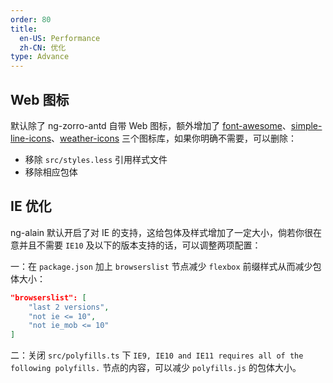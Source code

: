 ```yaml
---
order: 80
title:
  en-US: Performance
  zh-CN: 优化
type: Advance
---
```


## Web 图标

默认除了 ng-zorro-antd 自带 Web 图标，额外增加了 [font-awesome](//fontawesome.io/)、[simple-line-icons](//simplelineicons.com/)、[weather-icons](//erikflowers.github.io/weather-icons/) 三个图标库，如果你明确不需要，可以删除：

+ 移除 `src/styles.less` 引用样式文件
+ 移除相应包体

## IE 优化

ng-alain 默认开启了对 IE 的支持，这给包体及样式增加了一定大小，倘若你很在意并且不需要 `IE10` 及以下的版本支持的话，可以调整两项配置：

一：在 `package.json` 加上 `browserslist` 节点减少 `flexbox` 前缀样式从而减少包体大小：

```json
"browserslist": [
    "last 2 versions",
    "not ie <= 10",
    "not ie_mob <= 10"
]
```

二：关闭 `src/polyfills.ts` 下 ` IE9, IE10 and IE11 requires all of the following polyfills. ` 节点的内容，可以减少 `polyfills.js` 的包体大小。

